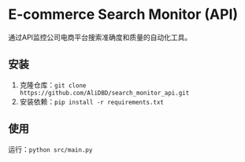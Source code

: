 # E-commerce Search Monitor (API)
通过API监控公司电商平台搜索准确度和质量的自动化工具。

## 安装
1. 克隆仓库：`git clone https://github.com/AliDBD/search_monitor_api.git`
2. 安装依赖：`pip install -r requirements.txt`

## 使用
运行：`python src/main.py`
